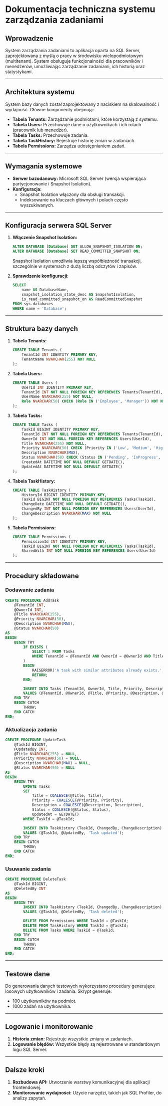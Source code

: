 # Dokumentacja techniczna systemu zarządzania zadaniami

## Wprowadzenie

System zarządzania zadaniami to aplikacja oparta na SQL Server, zaprojektowana z myślą o pracy w środowisku wielopodmiotowym (multitenant). System obsługuje funkcjonalności dla pracowników i menedżerów, umożliwiając zarządzanie zadaniami, ich historią oraz statystykami.

---

## Architektura systemu

System bazy danych został zaprojektowany z naciskiem na skalowalność i wydajność. Główne komponenty obejmują:

- **Tabela Tenants:** Zarządzanie podmiotami, które korzystają z systemu.
- **Tabela Users:** Przechowuje dane o użytkownikach i ich rolach (pracownik lub menedżer).
- **Tabela Tasks:** Przechowuje zadania.
- **Tabela TaskHistory:** Rejestruje historię zmian w zadaniach.
- **Tabela Permissions:** Zarządza udostępnianiem zadań.

---

## Wymagania systemowe

- **Serwer bazodanowy:** Microsoft SQL Server (wersja wspierająca partycjonowanie i Snapshot Isolation).
- **Konfiguracja:**
  - Snapshot Isolation włączony dla obsługi transakcji.
  - Indeksowanie na kluczach głównych i polach często wyszukiwanych.

---

## Konfiguracja serwera SQL Server

1. **Włączenie Snapshot Isolation:**

   ```sql
   ALTER DATABASE [Database] SET ALLOW_SNAPSHOT_ISOLATION ON;
   ALTER DATABASE [Database] SET READ_COMMITTED_SNAPSHOT ON;
   ```

   Snapshot Isolation umożliwia lepszą współbieżność transakcji, szczególnie w systemach z dużą liczbą odczytów i zapisów.

2. **Sprawdzenie konfiguracji:**

   ```sql
   SELECT
       name AS DatabaseName,
       snapshot_isolation_state_desc AS SnapshotIsolation,
       is_read_committed_snapshot_on AS ReadCommittedSnapshot
   FROM sys.databases
   WHERE name = 'Database';
   ```

---

## Struktura bazy danych

1. **Tabela Tenants:**

   ```sql
   CREATE TABLE Tenants (
       TenantId INT IDENTITY PRIMARY KEY,
       TenantName NVARCHAR(255) NOT NULL
   );
   ```

2. **Tabela Users:**

   ```sql
   CREATE TABLE Users (
       UserId INT IDENTITY PRIMARY KEY,
       TenantId INT NOT NULL FOREIGN KEY REFERENCES Tenants(TenantId),
       UserName NVARCHAR(255) NOT NULL,
       Role NVARCHAR(50) CHECK (Role IN ('Employee', 'Manager')) NOT NULL
   );
   ```

3. **Tabela Tasks:**

   ```sql
   CREATE TABLE Tasks (
       TaskId BIGINT IDENTITY PRIMARY KEY,
       TenantId INT NOT NULL FOREIGN KEY REFERENCES Tenants(TenantId),
       OwnerId INT NOT NULL FOREIGN KEY REFERENCES Users(UserId),
       Title NVARCHAR(255) NOT NULL,
       Priority NVARCHAR(50) CHECK (Priority IN ('Low', 'Medium', 'High')) NOT NULL,
       Description NVARCHAR(MAX),
       Status NVARCHAR(50) CHECK (Status IN ('Pending', 'InProgress', 'Completed')) NOT NULL,
       CreatedAt DATETIME NOT NULL DEFAULT GETDATE(),
       UpdatedAt DATETIME NOT NULL DEFAULT GETDATE()
   );
   ```

4. **Tabela TaskHistory:**

   ```sql
   CREATE TABLE TaskHistory (
       HistoryId BIGINT IDENTITY PRIMARY KEY,
       TaskId BIGINT NOT NULL FOREIGN KEY REFERENCES Tasks(TaskId),
       ChangeDate DATETIME NOT NULL DEFAULT GETDATE(),
       ChangedBy INT NOT NULL FOREIGN KEY REFERENCES Users(UserId),
       ChangeDescription NVARCHAR(MAX) NOT NULL
   );
   ```

5. **Tabela Permissions:**

   ```sql
   CREATE TABLE Permissions (
       PermissionId INT IDENTITY PRIMARY KEY,
       TaskId BIGINT NOT NULL FOREIGN KEY REFERENCES Tasks(TaskId),
       SharedWith INT NOT NULL FOREIGN KEY REFERENCES Users(UserId)
   );
   ```

---

## Procedury składowane

### Dodawanie zadania

```sql
CREATE PROCEDURE AddTask
    @TenantId INT,
    @OwnerId INT,
    @Title NVARCHAR(255),
    @Priority NVARCHAR(50),
    @Description NVARCHAR(MAX),
    @Status NVARCHAR(50)
AS
BEGIN
    BEGIN TRY
        IF EXISTS (
            SELECT 1 FROM Tasks
            WHERE TenantId = @TenantId AND OwnerId = @OwnerId AND Title = @Title
        )
        BEGIN
            RAISERROR('A task with similar attributes already exists.', 16, 1);
            RETURN;
        END;

        INSERT INTO Tasks (TenantId, OwnerId, Title, Priority, Description, Status)
        VALUES (@TenantId, @OwnerId, @Title, @Priority, @Description, @Status);
    END TRY
    BEGIN CATCH
        THROW;
    END CATCH
END;
```

### Aktualizacja zadania

```sql
CREATE PROCEDURE UpdateTask
    @TaskId BIGINT,
    @UpdatedBy INT,
    @Title NVARCHAR(255) = NULL,
    @Priority NVARCHAR(50) = NULL,
    @Description NVARCHAR(MAX) = NULL,
    @Status NVARCHAR(50) = NULL
AS
BEGIN
    BEGIN TRY
        UPDATE Tasks
        SET
            Title = COALESCE(@Title, Title),
            Priority = COALESCE(@Priority, Priority),
            Description = COALESCE(@Description, Description),
            Status = COALESCE(@Status, Status),
            UpdatedAt = GETDATE()
        WHERE TaskId = @TaskId;

        INSERT INTO TaskHistory (TaskId, ChangedBy, ChangeDescription)
        VALUES (@TaskId, @UpdatedBy, 'Task updated');
    END TRY
    BEGIN CATCH
        THROW;
    END CATCH
END;
```

### Usuwanie zadania

```sql
CREATE PROCEDURE DeleteTask
    @TaskId BIGINT,
    @DeletedBy INT
AS
BEGIN
    BEGIN TRY
        INSERT INTO TaskHistory (TaskId, ChangedBy, ChangeDescription)
        VALUES (@TaskId, @DeletedBy, 'Task deleted');

        DELETE FROM Permissions WHERE TaskId = @TaskId;
        DELETE FROM TaskHistory WHERE TaskId = @TaskId;
        DELETE FROM Tasks WHERE TaskId = @TaskId;
    END TRY
    BEGIN CATCH
        THROW;
    END CATCH
END;
```

---

## Testowe dane

Do generowania danych testowych wykorzystano procedury generujące losowych użytkowników i zadania. Skrypt generuje:

- 100 użytkowników na podmiot.
- 1000 zadań na użytkownika.

---

## Logowanie i monitorowanie

1. **Historia zmian:** Rejestruje wszystkie zmiany w zadaniach.
2. **Logowanie błędów:** Wszystkie błędy są rejestrowane w standardowym logu SQL Server.

---

## Dalsze kroki

1. **Rozbudowa API:** Utworzenie warstwy komunikacyjnej dla aplikacji frontendowej.
2. **Monitorowanie wydajności:** Użycie narzędzi, takich jak SQL Profiler, do analizy zapytań.
